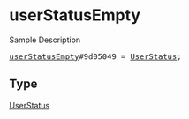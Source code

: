 # userStatusEmpty

Sample Description

<pre>
<a href="../constructor/userStatusEmpty.md">userStatusEmpty</a>#9d05049 = <a href="../type/UserStatus.md">UserStatus</a>;
</pre>

## Type

<a href="../type/UserStatus.md">UserStatus</a>
